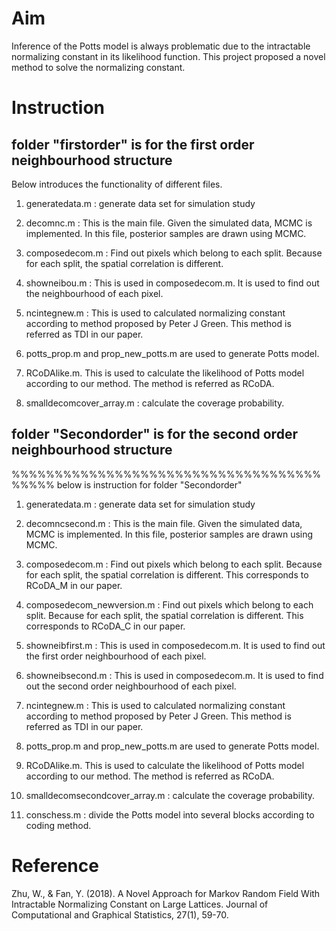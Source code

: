 # Aim
Inference of the Potts model is always problematic due to the intractable normalizing constant in its likelihood function. This project proposed a novel method to solve the normalizing constant. 
# Instruction
## folder "firstorder" is for the first order neighbourhood structure 
Below introduces the functionality of different files.
1. generatedata.m : generate data set for simulation study
2. decomnc.m   : This is the main file. Given the simulated data, MCMC is implemented. In this file, posterior samples are drawn using MCMC. 

3. composedecom.m  : Find out pixels which belong to each split. Because for each split, the spatial correlation is different.
4. showneibou.m  : This is used in composedecom.m. It is used to find out the neighbourhood of each pixel.
5. ncintegnew.m   : This is used to calculated normalizing constant according to method proposed by Peter J Green. This method is referred as TDI in our paper.
6. potts_prop.m and prop_new_potts.m  are used to generate Potts model.
7. RCoDAlike.m.   This is used to calculate the likelihood of Potts model according to our method. The method is referred as RCoDA.
8. smalldecomcover_array.m  : calculate the coverage probability.

## folder "Secondorder" is for the second order neighbourhood structure 
%%%%%%%%%%%%%%%%%%%%%%%%%%%%%%%%%%%%%%%%%  below is instruction for folder "Secondorder"

1. generatedata.m : generate data set for simulation study
2. decomncsecond.m   : This is the main file. Given the simulated data, MCMC is implemented. In this file, posterior samples are drawn using MCMC. 

3. composedecom.m  : Find out pixels which belong to each split. Because for each split, the spatial correlation is different. This corresponds to RCoDA_M in our paper.
4. composedecom_newversion.m  : Find out pixels which belong to each split. Because for each split, the spatial correlation is different. This corresponds to RCoDA_C in our paper.
5. showneibfirst.m  : This is used in composedecom.m. It is used to find out the first order neighbourhood of each pixel.
6. showneibsecond.m  : This is used in composedecom.m. It is used to find out the second order neighbourhood of each pixel.
7. ncintegnew.m   : This is used to calculated normalizing constant according to method proposed by Peter J Green. This method is referred as TDI in our paper.
8. potts_prop.m and prop_new_potts.m  are used to generate Potts model.
7. RCoDAlike.m.   This is used to calculate the likelihood of Potts model according to our method. The method is referred as RCoDA.
8. smalldecomsecondcover_array.m  : calculate the coverage probability.
9. conschess.m : divide the Potts model into several blocks according to coding method.

# Reference
Zhu, W., & Fan, Y. (2018). A Novel Approach for Markov Random Field With Intractable Normalizing Constant on Large Lattices. Journal of Computational and Graphical Statistics, 27(1), 59-70.
